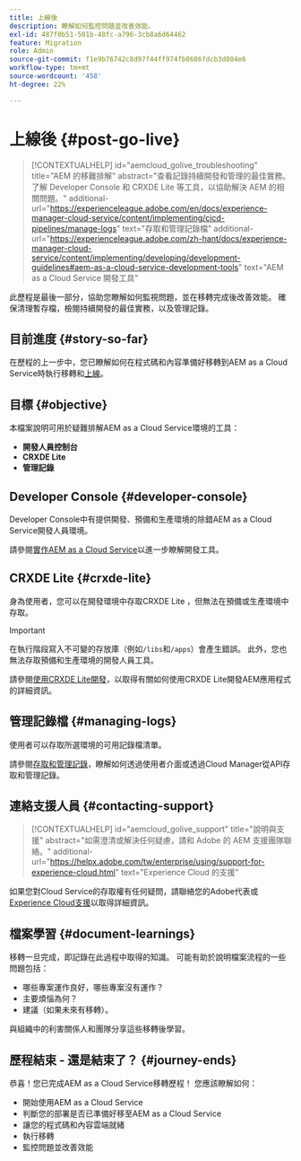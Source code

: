 ```yaml
---
title: 上線後
description: 瞭解如何監控問題並改善效能。
exl-id: 487f0b51-501b-48fc-a796-3cb8a6d64462
feature: Migration
role: Admin
source-git-commit: f1e9b76742c8d97f44ff974fb8686fdcb3d804e6
workflow-type: tm+mt
source-wordcount: '458'
ht-degree: 22%

---
```


# 上線後 {#post-go-live}

>[!CONTEXTUALHELP]
>id="aemcloud_golive_troubleshooting"
>title="AEM 的移難排解"
>abstract="查看記錄持續開發和管理的最佳實務。了解 Developer Console 和 CRXDE Lite 等工具，以協助解決 AEM 的相關問題。"
>additional-url="https://experienceleague.adobe.com/en/docs/experience-manager-cloud-service/content/implementing/cicd-pipelines/manage-logs" text="存取和管理記錄檔"
>additional-url="https://experienceleague.adobe.com/zh-hant/docs/experience-manager-cloud-service/content/implementing/developing/development-guidelines#aem-as-a-cloud-service-development-tools" text="AEM as a Cloud Service 開發工具"

此歷程是最後一部分，協助您瞭解如何監視問題，並在移轉完成後改善效能。 確保清理暫存檔，檢閱持續開發的最佳實務，以及管理記錄。

## 目前進度 {#story-so-far}

在歷程的上一步中，您已瞭解如何在程式碼和內容準備好移轉到AEM as a Cloud Service時執行移轉和[上線](/help/journey-migration/go-live.md)。

## 目標 {#objective}

本檔案說明可用於疑難排解AEM as a Cloud Service環境的工具：

* **開發人員控制台**
* **CRXDE Lite**
* **管理記錄**

## Developer Console {#developer-console}

Developer Console中有提供開發、預備和生產環境的除錯AEM as a Cloud Service開發人員環境。

請參閱[實作AEM as a Cloud Service](/help/implementing/developing/introduction/development-guidelines.md#aem-as-a-cloud-service-development-tools)以進一步瞭解開發工具。

## CRXDE Lite {#crxde-lite}

身為使用者，您可以在開發環境中存取CRXDE Lite ，但無法在預備或生產環境中存取。

>[!IMPORTANT]
>在執行階段寫入不可變的存放庫（例如`/libs`和`/apps`）會產生錯誤。 此外，您也無法存取預備和生產環境的開發人員工具。

請參閱[使用CRXDE Lite開發](/help/implementing/developing/tools/crxde.md)，以取得有關如何使用CRXDE Lite開發AEM應用程式的詳細資訊。

## 管理記錄檔 {#managing-logs}

使用者可以存取所選環境的可用記錄檔清單。

請參閱[存取和管理記錄](/help/implementing/cloud-manager/manage-logs.md)，瞭解如何透過使用者介面或透過Cloud Manager從API存取和管理記錄。

## 連絡支援人員 {#contacting-support}

>[!CONTEXTUALHELP]
>id="aemcloud_golive_support"
>title="說明與支援"
>abstract="如需澄清或解決任何疑慮，請和 Adobe 的 AEM 支援團隊聯絡。"
>additional-url="https://helpx.adobe.com/tw/enterprise/using/support-for-experience-cloud.html" text="Experience Cloud 的支援"

如果您對Cloud Service的存取權有任何疑問，請聯絡您的Adobe代表或[Experience Cloud支援](https://helpx.adobe.com/tw/enterprise/using/support-for-experience-cloud.html)以取得詳細資訊。

## 檔案學習 {#document-learnings}

移轉一旦完成，即記錄在此過程中取得的知識。 可能有助於說明檔案流程的一些問題包括：

* 哪些專案運作良好，哪些專案沒有運作？
* 主要煩惱為何？
* 建議（如果未來有移轉）。

與組織中的利害關係人和團隊分享這些移轉後學習。

## 歷程結束 - 還是結束了？ {#journey-ends}

恭喜！您已完成AEM as a Cloud Service移轉歷程！ 您應該瞭解如何：

* 開始使用AEM as a Cloud Service
* 判斷您的部署是否已準備好移至AEM as a Cloud Service
* 讓您的程式碼和內容雲端就緒
* 執行移轉
* 監控問題並改善效能
